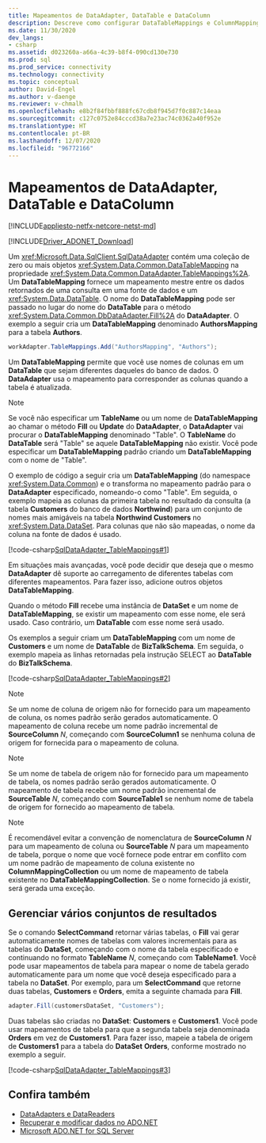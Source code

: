 ```yaml
---
title: Mapeamentos de DataAdapter, DataTable e DataColumn
description: Descreve como configurar DataTableMappings e ColumnMappings para um DataAdapter.
ms.date: 11/30/2020
dev_langs:
- csharp
ms.assetid: d023260a-a66a-4c39-b8f4-090cd130e730
ms.prod: sql
ms.prod_service: connectivity
ms.technology: connectivity
ms.topic: conceptual
author: David-Engel
ms.author: v-daenge
ms.reviewer: v-chmalh
ms.openlocfilehash: e8b2f84fbbf888fc67cdb8f945d7f0c887c14eaa
ms.sourcegitcommit: c127c0752e84cccd38a7e23ac74c0362a40f952e
ms.translationtype: HT
ms.contentlocale: pt-BR
ms.lasthandoff: 12/07/2020
ms.locfileid: "96772166"
---
```

# <a name="dataadapter-datatable-and-datacolumn-mappings"></a>Mapeamentos de DataAdapter, DataTable e DataColumn

[!INCLUDE[appliesto-netfx-netcore-netst-md](../../includes/appliesto-netfx-netcore-netst-md.md)]

[!INCLUDE[Driver_ADONET_Download](../../includes/driver_adonet_download.md)]

Um <xref:Microsoft.Data.SqlClient.SqlDataAdapter> contém uma coleção de zero ou mais objetos <xref:System.Data.Common.DataTableMapping> na propriedade <xref:System.Data.Common.DataAdapter.TableMappings%2A>. Um **DataTableMapping** fornece um mapeamento mestre entre os dados retornados de uma consulta em uma fonte de dados e um <xref:System.Data.DataTable>. O nome do **DataTableMapping** pode ser passado no lugar do nome do **DataTable** para o método <xref:System.Data.Common.DbDataAdapter.Fill%2A> do **DataAdapter**. O exemplo a seguir cria um **DataTableMapping** denominado **AuthorsMapping** para a tabela **Authors**.

```csharp
workAdapter.TableMappings.Add("AuthorsMapping", "Authors");
```

Um **DataTableMapping** permite que você use nomes de colunas em um **DataTable** que sejam diferentes daqueles do banco de dados. O **DataAdapter** usa o mapeamento para corresponder as colunas quando a tabela é atualizada.

> [!NOTE]
> Se você não especificar um **TableName** ou um nome de **DataTableMapping** ao chamar o método **Fill** ou **Update** do **DataAdapter**, o **DataAdapter** vai procurar o **DataTableMapping** denominado "Table". O **TableName** do **DataTable** será "Table" se aquele **DataTableMapping** não existir. Você pode especificar um **DataTableMapping** padrão criando um **DataTableMapping** com o nome de "Table".

O exemplo de código a seguir cria um **DataTableMapping** (do namespace <xref:System.Data.Common>) e o transforma no mapeamento padrão para o **DataAdapter** especificado, nomeando-o como "Table". Em seguida, o exemplo mapeia as colunas da primeira tabela no resultado da consulta (a tabela **Customers** do banco de dados **Northwind**) para um conjunto de nomes mais amigáveis na tabela **Northwind Customers** no <xref:System.Data.DataSet>. Para colunas que não são mapeadas, o nome da coluna na fonte de dados é usado.

[!code-csharp[SqlDataAdapter_TableMappings#1](~/../sqlclient/doc/samples/SqlDataAdapter_TableMappings.cs#1)]

Em situações mais avançadas, você pode decidir que deseja que o mesmo **DataAdapter** dê suporte ao carregamento de diferentes tabelas com diferentes mapeamentos. Para fazer isso, adicione outros objetos **DataTableMapping**.

Quando o método **Fill** recebe uma instância de **DataSet** e um nome de **DataTableMapping**, se existir um mapeamento com esse nome, ele será usado. Caso contrário, um **DataTable** com esse nome será usado.

Os exemplos a seguir criam um **DataTableMapping** com um nome de **Customers** e um nome de **DataTable** de **BizTalkSchema**. Em seguida, o exemplo mapeia as linhas retornadas pela instrução SELECT ao **DataTable** do **BizTalkSchema**.

[!code-csharp[SqlDataAdapter_TableMappings#2](~/../sqlclient/doc/samples/SqlDataAdapter_TableMappings.cs#2)]

> [!NOTE]
> Se um nome de coluna de origem não for fornecido para um mapeamento de coluna, os nomes padrão serão gerados automaticamente. O mapeamento de coluna recebe um nome padrão incremental de **SourceColumn** *N*, começando com **SourceColumn1** se nenhuma coluna de origem for fornecida para o mapeamento de coluna.

> [!NOTE]
> Se um nome de tabela de origem não for fornecido para um mapeamento de tabela, os nomes padrão serão gerados automaticamente. O mapeamento de tabela recebe um nome padrão incremental de **SourceTable** *N*, começando com **SourceTable1** se nenhum nome de tabela de origem for fornecido ao mapeamento de tabela.

> [!NOTE]
> É recomendável evitar a convenção de nomenclatura de **SourceColumn** *N* para um mapeamento de coluna ou **SourceTable** *N* para um mapeamento de tabela, porque o nome que você fornece pode entrar em conflito com um nome padrão de mapeamento de coluna existente no **ColumnMappingCollection** ou um nome de mapeamento de tabela existente no **DataTableMappingCollection**. Se o nome fornecido já existir, será gerada uma exceção.

## <a name="handle-multiple-result-sets"></a>Gerenciar vários conjuntos de resultados

Se o comando **SelectCommand** retornar várias tabelas, o **Fill** vai gerar automaticamente nomes de tabelas com valores incrementais para as tabelas do **DataSet**, começando com o nome da tabela especificado e continuando no formato **TableName** *N*, começando com **TableName1**. Você pode usar mapeamentos de tabela para mapear o nome de tabela gerado automaticamente para um nome que você deseja especificado para a tabela no **DataSet**. Por exemplo, para um **SelectCommand** que retorne duas tabelas, **Customers** e **Orders**, emita a seguinte chamada para **Fill**.

```csharp
adapter.Fill(customersDataSet, "Customers");
```

Duas tabelas são criadas no **DataSet**: **Customers** e **Customers1**. Você pode usar mapeamentos de tabela para que a segunda tabela seja denominada **Orders** em vez de **Customers1**. Para fazer isso, mapeie a tabela de origem de **Customers1** para a tabela do **DataSet** **Orders**, conforme mostrado no exemplo a seguir.

[!code-csharp[SqlDataAdapter_TableMappings#3](~/../sqlclient/doc/samples/SqlDataAdapter_TableMappings.cs#3)]

## <a name="see-also"></a>Confira também

- [DataAdapters e DataReaders](dataadapters-datareaders.md)
- [Recuperar e modificar dados no ADO.NET](retrieving-modifying-data.md)
- [Microsoft ADO.NET for SQL Server](microsoft-ado-net-sql-server.md)
